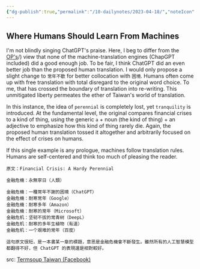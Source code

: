 ```yaml
---
{"dg-publish":true,"permalink":"/10-dailynotes/2023-04-18/","noteIcon":"2","created":"","updated":""}
---
```


## Where Humans Should Learn From Machines

I'm not blindly singing ChatGPT's praise. Here, I beg to differ from the [OP's](https://www.facebook.com/termsoup/posts/pfbid0WnjKdqA9PjTScgGMYDujHDwbVpRVaRxRfeATaoCciKcF8Jb4WatqKD1Crm3xWfMal)/) view that none of the machine-translation engines (ChapGPT included) did a good enough job. To be fair, I think ChatGPT did an even better job than the proposed human translation. I would only propose a slight change to `常年不歇` for better collocation with `困境`. Humans often come up with free translation with total disregard to the original word choice. To me, that has crossed the boundary of translation into re-writing. This unmitigated liberty permeates the ether of Taiwan's world of translation.

In this instance, the idea of  `perennial` is completely lost, yet `tranquility` is introduced. At the fundamental level, the original compares financial crises to a kind of thing, using the generic `a` + noun (the kind of thing) + an adjective to emphasize how this kind of thing rarely die. Again, the proposed human translation tossed it altogether and arbitrarily focused on the effect of crises on humans. 

If this single example is any prologue, machines follow translation rules. Humans are self-centered and think too much of pleasing the reader.

```
原文：Financial Crisis: A Hardy Perennial

​金融危機：永無寧日（人類）

金融危機：一種常年不謝的困境（ChatGPT）
金融危機：耐寒常年（Google）
金融危機：耐寒多年（Amazon）
金融危機：耐寒的常年（Microsoft）
金融危机：坚韧不拔的常青树（DeepL）
金融危机：耐寒的多年生植物（有道）
金融危机：一个艰难的常年（百度）

這句原文很短，是一本書某一章的標題，意思是金融危機會不斷發生。雖然所有的人工智慧模型都翻得不好，但 ChatGPT 的表現還是相對較好。
```

src: [Termsoup Taiwan (Facebook)](https://www.facebook.com/termsoup/posts/pfbid0WnjKdqA9PjTScgGMYDujHDwbVpRVaRxRfeATaoCciKcF8Jb4WatqKD1Crm3xWfMal)


